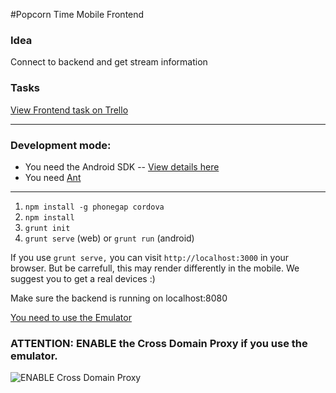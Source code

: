 #Popcorn Time Mobile Frontend

### Idea
Connect to backend and get stream information

### Tasks
[View Frontend task on Trello](https://trello.com/c/Brq3YC39/68-psd-html-mobile-app-urgent)

***

### Development mode:

* You need the Android SDK -- [View details here](http://developer.android.com/sdk/index.html)
* You need [Ant](http://ant.apache.org/)

***

 1. `npm install -g phonegap cordova `
 2. `npm install`
 3. `grunt init`
 4. `grunt serve` (web) or `grunt run` (android)

If you use `grunt serve,` you can visit `http://localhost:3000` in your browser. But be carrefull, this may render differently in the mobile. We suggest you to get a real devices :)

Make sure the backend is running on localhost:8080

[You need to use the Emulator](http://emulate.phonegap.com/?url=localhost:3000&platform=cordova-2.0.0)

### ATTENTION: ENABLE the Cross Domain Proxy if you use the emulator.

![ENABLE Cross Domain Proxy](http://i.imgur.com/2AgnoeC.png)
